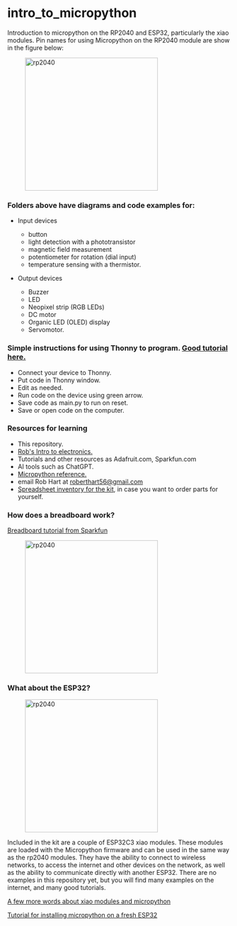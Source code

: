 # intro_to_micropython
Introduction to micropython on the RP2040 and ESP32, particularly the xiao modules.  Pin names for using Micropython on the RP2040 module are show in the figure below:

<figure>
  <img src="./images/xiao_rp2040.svg" width="300" alt="rp2040"/>
 </figure>


### Folders above have diagrams and code examples for:

* Input devices
    * button
    * light detection with a phototransistor
    * magnetic field measurement
    * potentiometer for rotation (dial input)
    * temperature sensing with a thermistor.

* Output devices
    * Buzzer
    * LED
    * Neopixel strip (RGB LEDs)
    * DC motor
    * Organic LED (OLED) display
    * Servomotor.
    



### Simple instructions for using Thonny to program.  [Good tutorial here.](https://randomnerdtutorials.com/getting-started-thonny-micropython-python-ide-esp32-esp8266/)
* Connect your device to Thonny.
* Put code in Thonny window.
* Edit as needed.
* Run code on the device using green arrow.
* Save code as main.py to run on reset.
* Save or open code on the computer.

### Resources for learning
* This repository. 
* [Rob's Intro to electronics.](https://roberthart56.github.io/SCFAB/SC_lab/Electronics/electronics_basics/electronic_basics.html)
* Tutorials and other resources as Adafruit.com, Sparkfun.com
* AI tools such as ChatGPT.
* [Micropython reference.](https://docs.micropython.org/en/latest/rp2/quickref.html)
* email Rob Hart at roberthart56@gmail.com
* [Spreadsheet inventory for the kit](https://docs.google.com/spreadsheets/d/1ea21Ol0HnfFcnW5KguXi43tg_k-Ri7uJ2SghusxsvjQ/edit?usp=sharing), in case you want to order parts for yourself.

### How does a breadboard work?

[Breadboard tutorial from Sparkfun](https://learn.sparkfun.com/tutorials/how-to-use-a-breadboard/all)

<figure>
  <img src="./images/breadboard.jpg" width="300" alt="rp2040"/>
 </figure>

### What about the ESP32?

<figure>
  <img src="./images/esp32.svg" width="300" alt="rp2040"/>
 </figure>


Included in the kit are a couple of ESP32C3 xiao modules.  These modules are loaded with the Micropython firmware and can be used in the same way as the rp2040 modules.  They have the ability to connect to wireless networks, to access the internet and other devices on the network, as well as the ability to communicate directly with another ESP32.  There are no examples in this repository yet, but you will find many examples on the internet, and many good tutorials.  

[A few more words about xiao modules and micropython](https://haystack-mtn.notion.site/Setting-up-simple-microcontroller-projects-Example-button-and-simple-LED-with-LiPo-battery-6196a7c8585649d7b8a7133133e4cf9e)

[Tutorial for installing micropython on a fresh ESP32](https://wiki.seeedstudio.com/XIAO_ESP32C3_MicroPython/)





